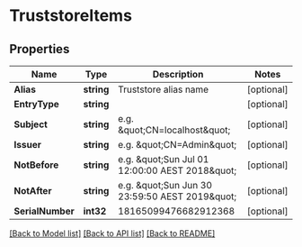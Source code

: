 # TruststoreItems

## Properties
Name | Type | Description | Notes
------------ | ------------- | ------------- | -------------
**Alias** | **string** | Truststore alias name | [optional] 
**EntryType** | **string** |  | [optional] 
**Subject** | **string** | e.g. \&quot;CN&#x3D;localhost\&quot; | [optional] 
**Issuer** | **string** | e.g. \&quot;CN&#x3D;Admin\&quot; | [optional] 
**NotBefore** | **string** | e.g. \&quot;Sun Jul 01 12:00:00 AEST 2018\&quot; | [optional] 
**NotAfter** | **string** | e.g. \&quot;Sun Jun 30 23:59:50 AEST 2019\&quot; | [optional] 
**SerialNumber** | **int32** | 18165099476682912368 | [optional] 

[[Back to Model list]](../README.md#documentation-for-models) [[Back to API list]](../README.md#documentation-for-api-endpoints) [[Back to README]](../README.md)


